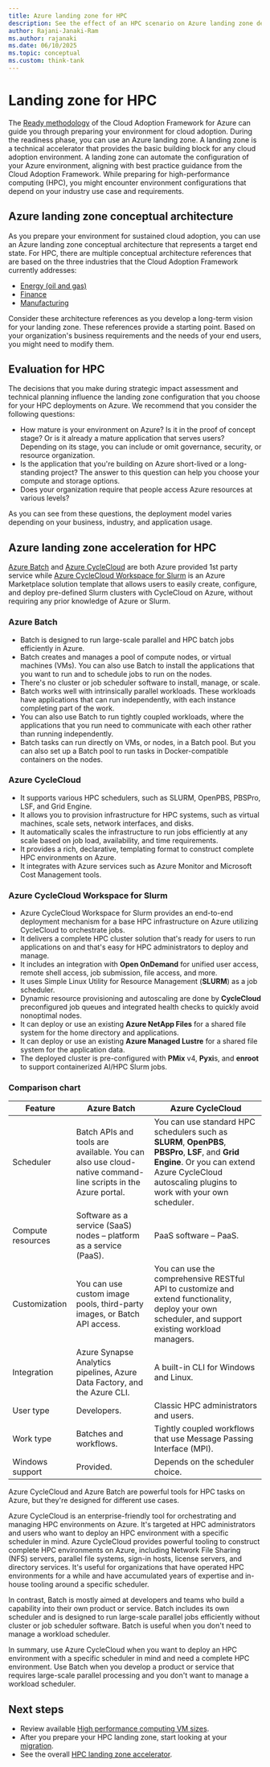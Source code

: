 ```yaml
---
title: Azure landing zone for HPC
description: See the effect of an HPC scenario on Azure landing zone design. Understand the differences between Azure Batch and Azure CycleCloud Workspace for Slurm
author: Rajani-Janaki-Ram
ms.author: rajanaki
ms.date: 06/10/2025
ms.topic: conceptual
ms.custom: think-tank
---
```


# Landing zone for HPC

The [Ready methodology](../../ready/index.md) of the Cloud Adoption Framework for Azure can guide you through preparing your environment for cloud adoption. During the readiness phase, you can use an Azure landing zone. A landing zone is a technical accelerator that provides the basic building block for any cloud adoption environment. A landing zone can automate the configuration of your Azure environment, aligning with best practice guidance from the Cloud Adoption Framework. While preparing for high-performance computing (HPC), you might encounter environment configurations that depend on your industry use case and requirements.

## Azure landing zone conceptual architecture

As you prepare your environment for sustained cloud adoption, you can use an Azure landing zone conceptual architecture that represents a target end state. For HPC, there are multiple conceptual architecture references that are based on the three industries that the Cloud Adoption Framework currently addresses:

- [Energy (oil and gas)](../azure-hpc/compute.md#reference-architecture-for-seismic-processing)
- [Finance](./azure-hpc-landing-zone-accelerator.md#example-conceptual-reference-architecture-for-energy)
- [Manufacturing](./azure-hpc-landing-zone-accelerator.md#example-conceptual-reference-architecture-for-finance)

Consider these architecture references as you develop a long-term vision for your landing zone. These references provide a starting point. Based on your organization's business requirements and the needs of your end users, you might need to modify them.

## Evaluation for HPC

The decisions that you make during strategic impact assessment and technical planning influence the landing zone configuration that you choose for your HPC deployments on Azure. We recommend that you consider the following questions:

- How mature is your environment on Azure? Is it in the proof of concept stage? Or is it already a mature application that serves users? Depending on its stage, you can include or omit governance, security, or resource organization.
- Is the application that you're building on Azure short-lived or a long-standing project? The answer to this question can help you choose your compute and storage options.
- Does your organization require that people access Azure resources at various levels?

As you can see from these questions, the deployment model varies depending on your business, industry, and application usage.

## Azure landing zone acceleration for HPC

[Azure Batch](/azure/batch/batch-technical-overview) and [Azure CycleCloud](/azure/cyclecloud/overview) are both Azure provided 1st party service while [Azure CycleCloud Workspace for Slurm](/azure/cyclecloud/overview-ccws?view=cyclecloud-8) is an Azure Marketplace solution template that allows users to easily create, configure, and deploy pre-defined Slurm clusters with CycleCloud on Azure, without requiring any prior knowledge of Azure or Slurm. 

### Azure Batch

- Batch is designed to run large-scale parallel and HPC batch jobs efficiently in Azure.
- Batch creates and manages a pool of compute nodes, or virtual machines (VMs). You can also use Batch to install the applications that you want to run and to schedule jobs to run on the nodes.
- There's no cluster or job scheduler software to install, manage, or scale.
- Batch works well with intrinsically parallel workloads. These workloads have applications that can run independently, with each instance completing part of the work.
- You can also use Batch to run tightly coupled workloads, where the applications that you run need to communicate with each other rather than running independently.
- Batch tasks can run directly on VMs, or nodes, in a Batch pool. But you can also set up a Batch pool to run tasks in Docker-compatible containers on the nodes.

### Azure CycleCloud

- It supports various HPC schedulers, such as SLURM, OpenPBS, PBSPro, LSF, and Grid Engine.
- It allows you to provision infrastructure for HPC systems, such as virtual machines, scale sets, network interfaces, and disks.
- It automatically scales the infrastructure to run jobs efficiently at any scale based on job load, availability, and time requirements.
- It provides a rich, declarative, templating format to construct complete HPC environments on Azure.
- It integrates with Azure services such as Azure Monitor and Microsoft Cost Management tools.

### Azure CycleCloud Workspace for Slurm

- Azure CycleCloud Workspace for Slurm provides an end-to-end deployment mechanism for a base HPC infrastructure on Azure utilizing CycleCloud to orchestrate jobs.
- It delivers a complete HPC cluster solution that's ready for users to run applications on and that's easy for HPC administrators to deploy and manage.
- It includes an integration with **Open OnDemand** for unified user access, remote shell access, job submission, file access, and more.
- It uses Simple Linux Utility for Resource Management (**SLURM**) as a job scheduler.
- Dynamic resource provisioning and autoscaling are done by **CycleCloud** preconfigured job queues and integrated health checks to quickly avoid nonoptimal nodes.
- It can deploy or use an existing **Azure NetApp Files** for a shared file system for the home directory and applications.
- It can deploy or use an existing **Azure Managed Lustre** for a shared file system for the application data.
- The deployed cluster is pre-configured with **PMix** v4, **Pyxi**s, and **enroot** to support containerized AI/HPC Slurm jobs.

### Comparison chart

|Feature | Azure Batch | Azure CycleCloud |
|---------------|------------------------|------------------------|
| Scheduler | Batch APIs and tools are available. You can also use cloud-native command-line scripts in the Azure portal. | You can use standard HPC schedulers such as **SLURM**, **OpenPBS**, **PBSPro**, **LSF**, and **Grid Engine**. Or you can extend Azure CycleCloud autoscaling plugins to work with your own scheduler.|
| Compute resources | Software as a service (SaaS) nodes – platform as a service (PaaS). |PaaS software – PaaS. |
| Customization | You can use custom image pools, third-party images, or Batch API access. | You can use the comprehensive RESTful API to customize and extend functionality, deploy your own scheduler, and support existing workload managers. |
| Integration | Azure Synapse Analytics pipelines, Azure Data Factory, and the Azure CLI. | A built-in CLI for Windows and Linux. |
| User type | Developers. | Classic HPC administrators and users. |
| Work type | Batches and workflows. | Tightly coupled workflows that use Message Passing Interface (MPI).|
| Windows support | Provided. | Depends on the scheduler choice. |

Azure CycleCloud and Azure Batch are powerful tools for HPC tasks on Azure, but they're designed for different use cases.

Azure CycleCloud is an enterprise-friendly tool for orchestrating and managing HPC environments on Azure. It's targeted at HPC administrators and users who want to deploy an HPC environment with a specific scheduler in mind. Azure CycleCloud provides powerful tooling to construct complete HPC environments on Azure, including Network File Sharing (NFS) servers, parallel file systems, sign-in hosts, license servers, and directory services. It's useful for organizations that have operated HPC environments for a while and have accumulated years of expertise and in-house tooling around a specific scheduler.

In contrast, Batch is mostly aimed at developers and teams who build a capability into their own product or service. Batch includes its own scheduler and is designed to run large-scale parallel jobs efficiently without cluster or job scheduler software. Batch is useful when you don't need to manage a workload scheduler.

In summary, use Azure CycleCloud when you want to deploy an HPC environment with a specific scheduler in mind and need a complete HPC environment. Use Batch when you develop a product or service that requires large-scale parallel processing and you don't want to manage a workload scheduler.

## Next steps

- Review available [High performance computing VM sizes](/azure/virtual-machines/sizes-hpc).
- After you prepare your HPC landing zone, start looking at your [migration](./migrate.md).
- See the overall [HPC landing zone accelerator](./azure-hpc-landing-zone-accelerator.md).
